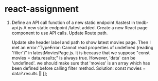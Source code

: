 # react-assignment

1.  Define an API call function of a new static endpoint /lastest in tmdb-api.js
    A new static endpoint /latest added.
    Create a new React page component to use API calls.
    Update Route path.
    
    Update site header label and path to show latest movies page.
    Then I met an error:"TypeError: Cannot read properties of undefined (reading 'filter')" in latestMoviesPage.js. It is because that we suppose "const movies = data.results;" is always true. However, 'data' can be 'undefined'. we should make sure that 'movies' is an array which has been defined before calling filter method. Solution: const movies = data?.results || []; 


